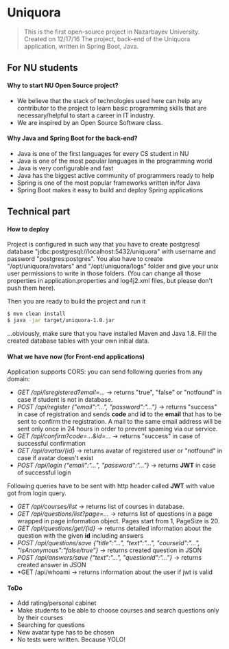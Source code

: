 # Uniquora
> This is the first open-source project in Nazarbayev University. Created on 12/17/16
> The project, back-end of the Uniquora application, written in Spring Boot, Java.

## For NU students

#### Why to start NU Open Source project?
* We believe that the stack of technologies used here can help any contributor to the project to learn basic programming skills that are necessary/helpful to start a career in IT industry.
* We are inspired by an Open Source Software class.

#### Why Java and Spring Boot for the back-end?
* Java is one of the first languages for every CS student in NU
* Java is one of the most popular languages in the programming world
* Java is very configurable and fast
* Java has the biggest active community of programmers ready to help
* Spring is one of the most popular frameworks written in/for Java
* Spring Boot makes it easy to build and deploy Spring applications

## Technical part

#### How to deploy
Project is configured in such way that you have to create postgresql database "jdbc:postgresql://localhost:5432/uniquora" with username and password "postgres:postgres".
You also have to create "/opt/uniquora/avatars" and "/opt/uniquora/logs" folder and give your unix user permissions to write in those folders. (You can change all those properties in application.properties and log4j2.xml files, but please don't push them here).

Then you are ready to build the project and run it
```sh
$ mvn clean install
$ java -jar target/uniquora-1.0.jar
```
...obviously, make sure that you have installed Maven and Java 1.8. Fill the created database tables with your own initial data.

#### What we have now (for Front-end applications)
Application supports CORS: you can send following queries from any domain:

* *GET /api/isregistered?email=...* -> returns "true", "false" or "notfound" in case if student is not in database.
* *POST /api/register {"email":"...", "password":"..."}* -> returns "success" in case of registration and sends **code** and **id** to the **email** that has to be sent to confirm the registration. A mail to the same email address will be sent only once in 24 hours in order to prevent spaming via our service.
* *GET /api/confirm?code=...&id=...* -> returns "success" in case of successful confirmation
* *GET /api/avatar/{id}* -> returns avatar of registered user or "notfound" in case if avatar doesn't exist
* *POST /api/login {"email":"...", "password":"..."}* -> returns **JWT** in case of successful login

Following queries have to be sent with http header called **JWT** with value got from login query.
* *GET /api/courses/list* -> returns list of courses in database.
* *GET /api/questions/list?page=...* -> returns list of questions in a page wrapped in page information object. Pages start from 1, PageSize is 20.
* *GET /api/questions/get/{id}* -> returns detailed information about the question with the given **id** including answers
* *POST /api/questions/save {"title":"...", "text":"...", "courseId":"...", "isAnonymous":"false/true"}* -> returns created question in JSON
* *POST /api/answers/save {"text":"...", "questionId":"..."}* -> returns created answer in JSON
* *GET /api/whoami -> returns information about the user if jwt is valid

#### ToDo
  - Add rating/personal cabinet
  - Make students to be able to choose courses and search questions only by their courses
  - Searching for questions
  - New avatar type has to be chosen
  - No tests were written. Because YOLO!
